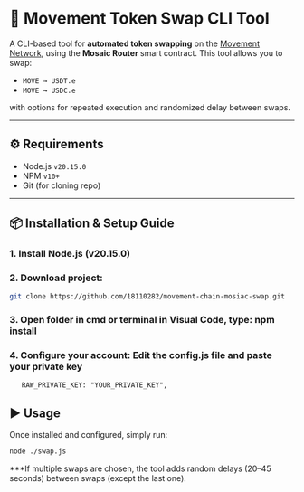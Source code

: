 # 💱 Movement Token Swap CLI Tool

A CLI-based tool for **automated token swapping** on the [Movement Network](https://movementlabs.xyz), using the **Mosaic Router** smart contract. This tool allows you to swap:
- `MOVE → USDT.e`
- `MOVE → USDC.e`

with options for repeated execution and randomized delay between swaps.

---

## ⚙️ Requirements

- Node.js `v20.15.0`
- NPM `v10+`
- Git (for cloning repo)

---

## 📦 Installation & Setup Guide

### 1. Install Node.js (v20.15.0)
### 2. Download project:
```bash
git clone https://github.com/18110282/movement-chain-mosiac-swap.git
```
### 3. Open folder in cmd or terminal in Visual Code, type: npm install
### 4. Configure your account: Edit the config.js file and paste your private key
 `   RAW_PRIVATE_KEY: "YOUR_PRIVATE_KEY",`

## ▶️ Usage
Once installed and configured, simply run:
```bash
node ./swap.js
```

***If multiple swaps are chosen, the tool adds random delays (20–45 seconds) between swaps (except the last one).




